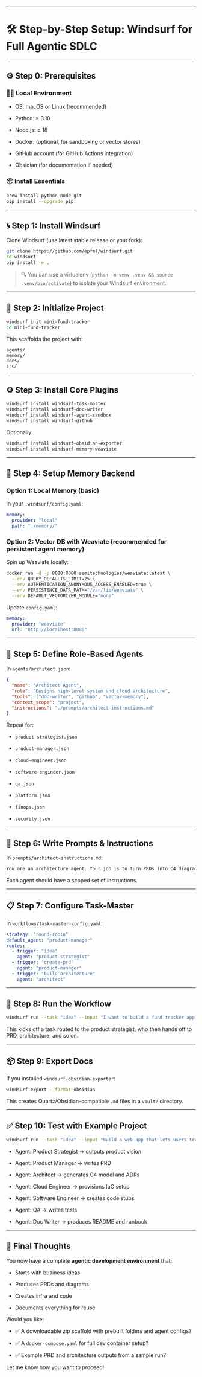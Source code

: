 
---

# 🛠️ Step-by-Step Setup: Windsurf for Full Agentic SDLC

---

## ⚙️ Step 0: Prerequisites

### 🧑‍💻 Local Environment

- OS: macOS or Linux (recommended)
    
- Python: ≥ 3.10
    
- Node.js: ≥ 18
    
- Docker: (optional, for sandboxing or vector stores)
    
- GitHub account (for GitHub Actions integration)
    
- Obsidian (for documentation if needed)
    

### 📦 Install Essentials

```bash
brew install python node git
pip install --upgrade pip
```

---

## 🌀 Step 1: Install Windsurf

Clone Windsurf (use latest stable release or your fork):

```bash
git clone https://github.com/epfml/windsurf.git
cd windsurf
pip install -e .
```

> 🔍 You can use a virtualenv (`python -m venv .venv && source .venv/bin/activate`) to isolate your Windsurf environment.

---

## 📁 Step 2: Initialize Project

```bash
windsurf init mini-fund-tracker
cd mini-fund-tracker
```

This scaffolds the project with:

```
agents/
memory/
docs/
src/
```

---

## ⚙️ Step 3: Install Core Plugins

```bash
windsurf install windsurf-task-master
windsurf install windsurf-doc-writer
windsurf install windsurf-agent-sandbox
windsurf install windsurf-github
```

Optionally:

```bash
windsurf install windsurf-obsidian-exporter
windsurf install windsurf-memory-weaviate
```

---

## 🧠 Step 4: Setup Memory Backend

### Option 1: Local Memory (basic)

In your `.windsurf/config.yaml`:

```yaml
memory:
  provider: "local"
  path: "./memory/"
```

### Option 2: Vector DB with Weaviate (recommended for persistent agent memory)

Spin up Weaviate locally:

```bash
docker run -d -p 8080:8080 semitechnologies/weaviate:latest \
  --env QUERY_DEFAULTS_LIMIT=25 \
  --env AUTHENTICATION_ANONYMOUS_ACCESS_ENABLED=true \
  --env PERSISTENCE_DATA_PATH="/var/lib/weaviate" \
  --env DEFAULT_VECTORIZER_MODULE="none"
```

Update `config.yaml`:

```yaml
memory:
  provider: "weaviate"
  url: "http://localhost:8080"
```

---

## 🤖 Step 5: Define Role-Based Agents

In `agents/architect.json`:

```json
{
  "name": "Architect Agent",
  "role": "Designs high-level system and cloud architecture",
  "tools": ["doc-writer", "github", "vector-memory"],
  "context_scope": "project",
  "instructions": "./prompts/architect-instructions.md"
}
```

Repeat for:

- `product-strategist.json`
    
- `product-manager.json`
    
- `cloud-engineer.json`
    
- `software-engineer.json`
    
- `qa.json`
    
- `platform.json`
    
- `finops.json`
    
- `security.json`
    

---

## 🧾 Step 6: Write Prompts & Instructions

In `prompts/architect-instructions.md`:

```markdown
You are an architecture agent. Your job is to turn PRDs into C4 diagrams, create ADRs, and propose cloud architecture...
```

Each agent should have a scoped set of instructions.

---

## 📋 Step 7: Configure Task-Master

In `workflows/task-master-config.yaml`:

```yaml
strategy: "round-robin"
default_agent: "product-manager"
routes:
  - trigger: "idea"
    agent: "product-strategist"
  - trigger: "create-prd"
    agent: "product-manager"
  - trigger: "build-architecture"
    agent: "architect"
```

---

## 📄 Step 8: Run the Workflow

```bash
windsurf run --task "idea" --input "I want to build a fund tracker app with personalized alerts and dashboards"
```

This kicks off a task routed to the product strategist, who then hands off to PRD, architecture, and so on.

---

## 📦 Step 9: Export Docs

If you installed `windsurf-obsidian-exporter`:

```bash
windsurf export --format obsidian
```

This creates Quartz/Obsidian-compatible `.md` files in a `vault/` directory.

---

## ✅ Step 10: Test with Example Project

```bash
windsurf run --task "idea" --input "Build a web app that lets users track funds from multiple brokers with analytics"
```

- Agent: Product Strategist → outputs product vision
    
- Agent: Product Manager → writes PRD
    
- Agent: Architect → generates C4 model and ADRs
    
- Agent: Cloud Engineer → provisions IaC setup
    
- Agent: Software Engineer → creates code stubs
    
- Agent: QA → writes tests
    
- Agent: Doc Writer → produces README and runbook
    

---

## 🧙 Final Thoughts

You now have a complete **agentic development environment** that:

- Starts with business ideas
    
- Produces PRDs and diagrams
    
- Creates infra and code
    
- Documents everything for reuse
    

Would you like:

- ✅ A downloadable zip scaffold with prebuilt folders and agent configs?
    
- ✅ A `docker-compose.yaml` for full dev container setup?
    
- ✅ Example PRD and architecture outputs from a sample run?
    

Let me know how you want to proceed!
